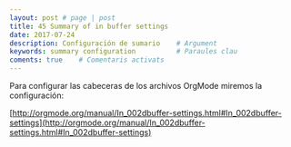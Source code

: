 ```yaml
---
layout: post # page | post
title: 45 Summary of in buffer settings
date: 2017-07-24 
description: Configuración de sumario    # Argument
keywords: summary configuration          # Paraules clau
coments: true    # Comentaris activats
---
```


Para configurar las cabeceras de los archivos OrgMode miremos la configuración:

[http://orgmode.org/manual/In_002dbuffer-settings.html#In_002dbuffer-settings](http://orgmode.org/manual/In_002dbuffer-settings.html#In_002dbuffer-settings)
